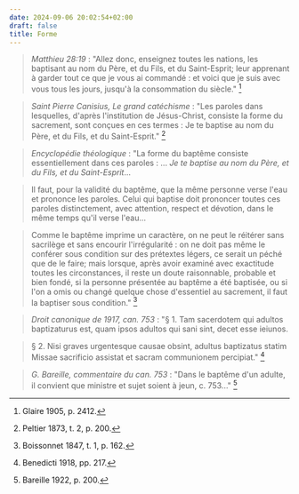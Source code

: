```yaml
---
date: 2024-09-06 20:02:54+02:00
draft: false
title: Forme
---
```





> *Matthieu 28:19* : "Allez donc, enseignez toutes les nations, les baptisant au nom du Père, et du Fils, et du Saint-Esprit; leur apprenant à garder tout ce que je vous ai commandé : et voici que je suis avec vous tous les jours, jusqu'à la consommation du siècle." [^1]

[^1]: Glaire 1905, p. 2412.

> *Saint Pierre Canisius, Le grand catéchisme* : "Les paroles dans lesquelles, d'après l'institution de Jésus-Christ, consiste la forme du sacrement, sont conçues en ces termes : Je te baptise au nom du Père, et du Fils, et du Saint-Esprit." [^2]

[^2]: Peltier 1873, t. 2, p. 200.

> *Encyclopédie théologique* :  "La forme du baptême consiste essentiellement dans ces paroles : ... *Je te baptise au nom du Père, et du Fils, et du Saint-Esprit*...

> Il faut, pour la validité du baptême, que la même personne verse l'eau et prononce les paroles. Celui qui baptise doit prononcer toutes ces paroles distinctement, avec attention, respect et dévotion, dans le même temps qu'il verse l'eau...

> Comme le baptême imprime un caractère, on ne peut le réitérer sans sacrilège et sans encourir l'irrégularité : on ne doit pas même le conférer sous condition sur des prétextes légers, ce serait un péché que de le faire; mais lorsque, après avoir examiné avec exactitude toutes les circonstances, il reste un doute raisonnable, probable et bien fondé, si la personne présentée au baptême a été baptisée, ou si l'on a omis ou changé quelque chose d'essentiel au sacrement, il faut la baptiser sous condition." [^3]

[^3]: Boissonnet 1847, t. 1, p. 162.

> *Droit canonique de 1917, can. 753* : "§ 1. Tam sacerdotem qui adultos baptizaturus est, quam ipsos adultos qui sani sint, decet esse ieiunos. 

> § 2. Nisi graves urgentesque causae obsint, adultus baptizatus statim Missae sacrificio assistat et sacram communionem percipiat." [^4]

[^4]: Benedicti 1918, pp. 217.

> *G. Bareille, commentaire du can. 753* : "Dans le baptême d'un adulte, il convient que ministre et sujet soient à jeun, c. 753..." [^5]

[^5]: Bareille 1922, p. 200.


